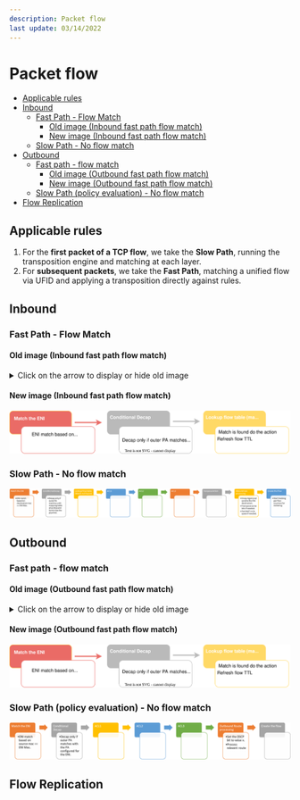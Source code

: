 ```yaml
---
description: Packet flow
last update: 03/14/2022
---
```


# Packet flow

- [Applicable rules](#applicable-rules)
- [Inbound](#inbound)
  - [Fast Path - Flow Match](#fast-path---flow-match)
    - [Old image (Inbound fast path flow match)](#old-image-inbound-fast-path-flow-match)
    - [New image (Inbound fast path flow match)](#new-image-inbound-fast-path-flow-match)
  - [Slow Path - No flow match](#slow-path---no-flow-match)
- [Outbound](#outbound)
  - [Fast path - flow match](#fast-path---flow-match-1)
    - [Old image (Outbound fast path flow match)](#old-image-outbound-fast-path-flow-match)
    - [New image (Outbound fast path flow match)](#new-image-outbound-fast-path-flow-match)
  - [Slow Path (policy evaluation) - No flow match](#slow-path-policy-evaluation---no-flow-match)
- [Flow Replication](#flow-replication)

## Applicable rules

1. For the **first packet of a TCP flow**, we take the **Slow Path**, running the transposition engine and matching at each layer.  
2. For **subsequent packets**, we take the **Fast Path**, matching a unified flow via UFID and applying a transposition directly against rules.


## Inbound

### Fast Path - Flow Match

#### Old image (Inbound fast path flow match) 

<details>
  <summary>Click on the arrow to display or hide old image</summary>

![Inb](./images/sdn/inb_fast_path_flow_match.png)

</details>

#### New image (Inbound fast path flow match)  

![Inb](./images/sdn/sdn-packet-flow-inbound-fast-path-flow-match.svg)

### Slow Path - No flow match

 ![InbSP](./images/sdn/in_slow_path_no_flow_match.png)

## Outbound

### Fast path - flow match

#### Old image (Outbound fast path flow match) 

<details>
  <summary>Click on the arrow to display or hide old image</summary>

![OutFP](./images/sdn/out_fast_path_flow_match.png)

</details>

#### New image (Outbound fast path flow match)  

![Inb](./images/sdn/sdn-packet-flow-outbound-fast-path-flow-match.svg)

### Slow Path (policy evaluation) - No flow match


![OutSP](./images/sdn/out_slow_path_pol_eval_no_flow_match.png)


## Flow Replication